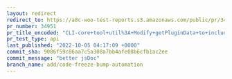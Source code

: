 ```yaml
---
layout: redirect
redirect_to: https://a8c-woo-test-reports.s3.amazonaws.com/public/pr/34951/api/index.html
pr_number: 34951
pr_title_encoded: "CLI-core+tool+util%3A+Modify+getPluginData+to+include+all+data"
pr_test_type: api
last_published: "2022-10-05 04:17:09 +0000"
commit_sha: 9086f59c86aa7c5a308a7bb4afe08b6cfb1ac2ee
commit_message: "better jsDoc"
branch_name: add/code-freeze-bump-automation
---
```


